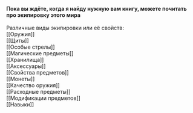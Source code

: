 **Пока вы ждёте, когда я найду нужную вам книгу, можете почитать про экипировку этого мира**<br>
<br>
Различные виды экипировки или её свойств:<br>
[[Оружия]]<br>
[[Щиты]]<br>
[[Особые стрелы]]<br>
[[Магические предметы]]<br>
[[Хранилища]]<br>
[[Аксессуары]]<br>
[[Свойства предметов]]<br>
[[Монеты]]<br>
[[Качество оружия]]<br>
[[Расходные предметы]]<br>
[[Модификации предметов]]<br>
[[Навыки]]
